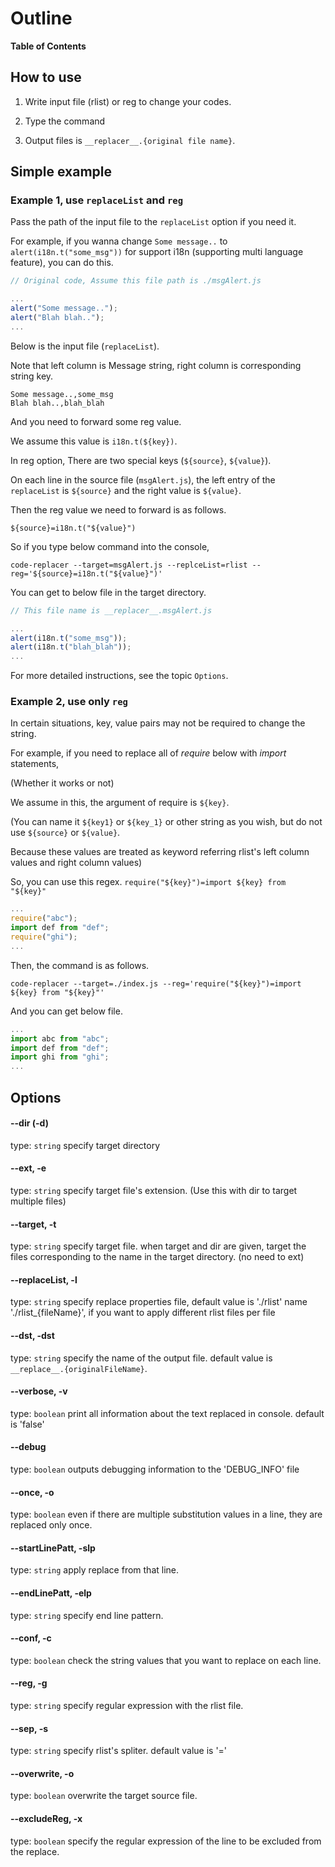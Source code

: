 # Outline

**Table of Contents**

## How to use

1. Write input file (rlist) or reg to change your codes.

2. Type the command

3. Output files is `__replacer__.{original file name}`.

## Simple example

### Example 1, use `replaceList` and `reg`

Pass the path of the input file to the `replaceList` option if you need it.

For example, if you wanna change `Some message..` to `alert(i18n.t("some_msg"))` for support i18n (supporting multi language feature), you can do this.

```js
// Original code, Assume this file path is ./msgAlert.js

...
alert("Some message..");
alert("Blah blah..");
...
```

Below is the input file (`replaceList`).

Note that left column is Message string, right column is corresponding string key.

```
Some message..,some_msg
Blah blah..,blah_blah
```

And you need to forward some reg value.

We assume this value is `i18n.t(${key})`.

In reg option, There are two special keys (`${source}`, `${value}`).

On each line in the source file (`msgAlert.js`), the left entry of the `replaceList` is `${source}` and the right value is `${value}`.

Then the reg value we need to forward is as follows.

```
${source}=i18n.t("${value}")
```

So if you type below command into the console,

```
code-replacer --target=msgAlert.js --replceList=rlist --reg='${source}=i18n.t("${value}")'
```

You can get to below file in the target directory.

```js
// This file name is __replacer__.msgAlert.js

...
alert(i18n.t("some_msg"));
alert(i18n.t("blah_blah"));
...
```

For more detailed instructions, see the topic `Options`.

### Example 2, use only `reg`

In certain situations, key, value pairs may not be required to change the string.

For example, if you need to replace all of *require* below with *import* statements,

(Whether it works or not)

We assume in this, the argument of require is `${key}`. 

(You can name it `${key1}` or `${key_1}` or other string as you wish, but do not use `${source}` or `${value}`. 

Because these values are treated as keyword referring rlist's left column values and right column values)

So, you can use this regex. `require("${key}")=import ${key} from "${key}"`

```js
...
require("abc");
import def from "def";
require("ghi");
...
```

Then, the command is as follows.

```
code-replacer --target=./index.js --reg='require("${key}")=import ${key} from "${key}"'
```

And you can get below file.

```js
...
import abc from "abc";
import def from "def";
import ghi from "ghi";
...
```

## Options

#### --dir (-d)
type: `string`
specify target directory

#### --ext, -e
type: `string`
specify target file's extension.
(Use this with dir to target multiple files)

#### --target, -t
type: `string`
specify target file.
when target and dir are given,
target the files corresponding to the name in the target directory.
(no need to ext)

#### --replaceList, -l
type: `string`
specify replace properties file, 
default value is './rlist'
name './rlist_{fileName}',
if you want to apply different rlist files per file

#### --dst, -dst
type: `string`
specify the name of the output file. 
default value is `__replace__.{originalFileName}`.

#### --verbose, -v
type: `boolean`
print all information about the text replaced in console.
default is 'false'

#### --debug
type: `boolean`
outputs debugging information to the 'DEBUG_INFO' file

#### --once, -o
type: `boolean`
even if there are multiple substitution values in a line,
they are replaced only once.

#### --startLinePatt, -slp
type: `string`
apply replace from that line.

#### --endLinePatt, -elp
type: `string`
specify end line pattern.

#### --conf, -c
type: `boolean`
check the string values that you want to replace on each line.

#### --reg, -g
type: `string`
specify regular expression with the rlist file.

#### --sep, -s
type: `string`
specify rlist's spliter. 
default value is '='

#### --overwrite, -o
type: `boolean`
overwrite the target source file.

#### --excludeReg, -x
type: `boolean`
specify the regular expression of the line
to be excluded from the replace.